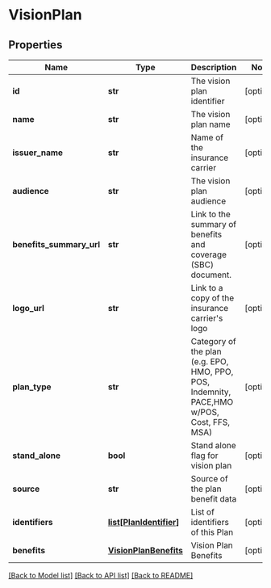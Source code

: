# VisionPlan

## Properties
Name | Type | Description | Notes
------------ | ------------- | ------------- | -------------
**id** | **str** | The vision plan identifier | [optional] 
**name** | **str** | The vision plan name | [optional] 
**issuer_name** | **str** | Name of the insurance carrier | [optional] 
**audience** | **str** | The vision plan audience | [optional] 
**benefits_summary_url** | **str** | Link to the summary of benefits and coverage (SBC) document. | [optional] 
**logo_url** | **str** | Link to a copy of the insurance carrier&#39;s logo | [optional] 
**plan_type** | **str** | Category of the plan (e.g. EPO, HMO, PPO, POS, Indemnity, PACE,HMO w/POS, Cost, FFS, MSA) | [optional] 
**stand_alone** | **bool** | Stand alone flag for vision plan | [optional] 
**source** | **str** | Source of the plan benefit data | [optional] 
**identifiers** | [**list[PlanIdentifier]**](PlanIdentifier.md) | List of identifiers of this Plan | [optional] 
**benefits** | [**VisionPlanBenefits**](VisionPlanBenefits.md) | Vision Plan Benefits | [optional] 

[[Back to Model list]](../README.md#documentation-for-models) [[Back to API list]](../README.md#documentation-for-api-endpoints) [[Back to README]](../README.md)


